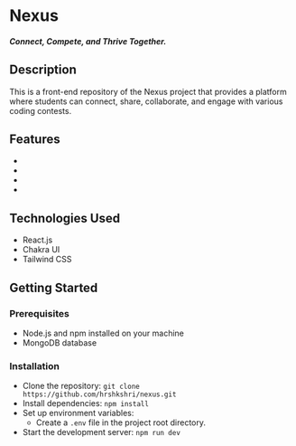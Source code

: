 # Nexus

##### Connect, Compete, and Thrive Together.

## Description

This is a front-end repository of the Nexus project that provides a platform where students can connect, share, collaborate, and engage with various coding contests.

## Features

- 
- 
- 
- 

## Technologies Used

- React.js
- Chakra UI
- Tailwind CSS

## Getting Started

### Prerequisites

- Node.js and npm installed on your machine
- MongoDB database

### Installation

- Clone the repository: `git clone https://github.com/hrshkshri/nexus.git`
- Install dependencies: `npm install`
- Set up environment variables:
  - Create a `.env` file in the project root directory.
  <!-- - Add the required environment variables following the `.env.example` file. -->
- Start the development server: `npm run dev`
